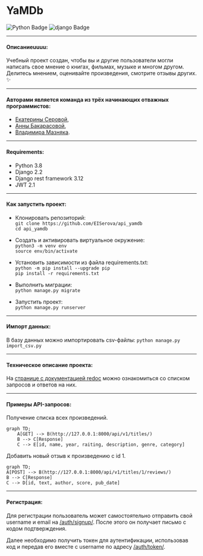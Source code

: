 
# YaMDb
<div id="badges">
  <img src="https://img.shields.io/badge/Python-blue?style=for-the-badge&logo=python&logoColor=white" alt="Python Badge"/>  <img src="https://img.shields.io/badge/django-red?style=for-the-badge&logo=django&logoColor=white" alt="django Badge"/>
</div>

______________________________
#### Описаниеuuuu:
Учебный проект создан, чтобы вы и другие пользователи могли написать свое мнение о книгах, фильмах, музыке и многом другом.
Делитесь мнением, оценивайте произведения, смотрите отзывы других. ✨
________________________

#### Авторами является команда из трёх начинающих отважных программистов:
- [Екатерины Серовой](https://github.com/EISerova/),
- [Анны Бакарасовой](https://github.com/Bakarasik),
- [Владимира Мазняка](https://github.com/Cognitoid).
__________________________

#### Requirements:
* Python 3.8
* Django 2.2
* Django rest framework 3.12
* JWT 2.1

__________________________

#### Как запустить проект:
- Клонировать репозиторий:\
```git clone https://github.com/EISerova/api_yamdb```\
```cd api_yamdb```

- Cоздать и активировать виртуальное окружение:\
```python3 -m venv env```\
```source env/bin/activate```

- Установить зависимости из файла requirements.txt:\
```python -m pip install --upgrade pip```\
```pip install -r requirements.txt```

- Выполнить миграции:\
```python manage.py migrate```

- Запустить проект:\
```python manage.py runserver```
______________________

#### Импорт данных:
В базу данных можно импортировать csv-файлы:
```python manage.py import_csv.py```
______________________

#### Техническое описание проекта:
На [странице с документацией redoc](http://127.0.0.1:8000/redoc/) можно ознакомиться со списком запросов и ответов на них.
______________________

#### Примеры API-запросов:
 Получение списка всех произведений.
```mermaid
graph TD;
    A[GET] --> B(http://127.0.0.1:8000/api/v1/titles/)
    B --> C[Response]
    C --> E[id, name, year, raiting, description, genre, category]
```

Добавить новый отзыв к произведению с id 1.
```mermaid
graph TD;
A[POST] --> B(http://127.0.0.1:8000/api/v1/titles/1/reviews/)
B --> C[Response]
C --> D[id, text, author, score, pub_date]
```
______________________

#### Регистрация:
Для регистрации пользователь может самостоятельно отправить свой username и email на [/auth/signup/](http://127.0.0.1:8000/api/v1/auth/signup/). После этого он получает письмо с кодом подтверждения.  

Далее необходимо получить токен для аутентификации, использовав код и передав его вместе с username по адресу [/auth/token/](http://127.0.0.1:8000/api/v1/auth/token/).